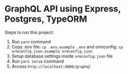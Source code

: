 # GraphQL API using Express, Postgres, TypeORM

Steps to run this project:

1. Run `yarn` command
2. Copy .env file: `cp .env.example .env` and ormconfig: `cp ormconfig.json.example ormconfig.json`
3. Setup database settings inside `ormconfig.json` file
4. Run `yarn serve` command
5. Access `http://localhost:4000/graphql`

